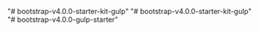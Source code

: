 "# bootstrap-v4.0.0-starter-kit-gulp" 
"# bootstrap-v4.0.0-starter-kit-gulp" 
"# bootstrap-v4.0.0-gulp-starter" 
